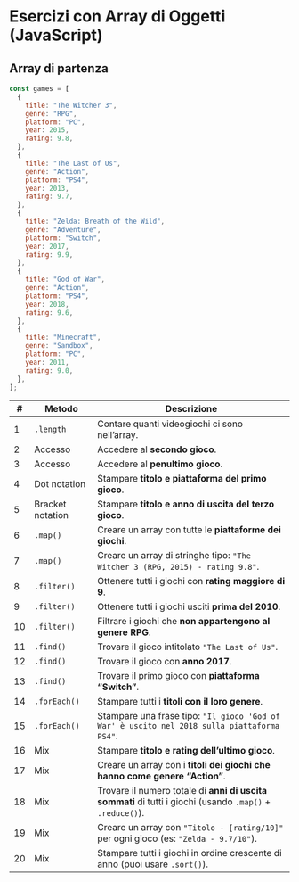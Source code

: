 # Esercizi con Array di Oggetti (JavaScript)

## Array di partenza

```js
const games = [
  {
    title: "The Witcher 3",
    genre: "RPG",
    platform: "PC",
    year: 2015,
    rating: 9.8,
  },
  {
    title: "The Last of Us",
    genre: "Action",
    platform: "PS4",
    year: 2013,
    rating: 9.7,
  },
  {
    title: "Zelda: Breath of the Wild",
    genre: "Adventure",
    platform: "Switch",
    year: 2017,
    rating: 9.9,
  },
  {
    title: "God of War",
    genre: "Action",
    platform: "PS4",
    year: 2018,
    rating: 9.6,
  },
  {
    title: "Minecraft",
    genre: "Sandbox",
    platform: "PC",
    year: 2011,
    rating: 9.0,
  },
];
```

| #   | Metodo           | Descrizione                                                                                               |
| --- | ---------------- | --------------------------------------------------------------------------------------------------------- |
| 1   | `.length`        | Contare quanti videogiochi ci sono nell’array.                                                            |
| 2   | Accesso          | Accedere al **secondo gioco**.                                                                            |
| 3   | Accesso          | Accedere al **penultimo gioco**.                                                                          |
| 4   | Dot notation     | Stampare **titolo e piattaforma del primo gioco**.                                                        |
| 5   | Bracket notation | Stampare **titolo e anno di uscita del terzo gioco**.                                                     |
| 6   | `.map()`         | Creare un array con tutte le **piattaforme dei giochi**.                                                  |
| 7   | `.map()`         | Creare un array di stringhe tipo: `"The Witcher 3 (RPG, 2015) - rating 9.8"`.                             |
| 8   | `.filter()`      | Ottenere tutti i giochi con **rating maggiore di 9**.                                                     |
| 9   | `.filter()`      | Ottenere tutti i giochi usciti **prima del 2010**.                                                        |
| 10  | `.filter()`      | Filtrare i giochi che **non appartengono al genere RPG**.                                                 |
| 11  | `.find()`        | Trovare il gioco intitolato `"The Last of Us"`.                                                           |
| 12  | `.find()`        | Trovare il gioco con **anno 2017**.                                                                       |
| 13  | `.find()`        | Trovare il primo gioco con **piattaforma “Switch”**.                                                      |
| 14  | `.forEach()`     | Stampare tutti i **titoli con il loro genere**.                                                           |
| 15  | `.forEach()`     | Stampare una frase tipo: `"Il gioco 'God of War' è uscito nel 2018 sulla piattaforma PS4"`.               |
| 16  | Mix              | Stampare **titolo e rating dell’ultimo gioco**.                                                           |
| 17  | Mix              | Creare un array con i **titoli dei giochi che hanno come genere “Action”**.                               |
| 18  | Mix              | Trovare il numero totale di **anni di uscita sommati** di tutti i giochi (usando `.map()` + `.reduce()`). |
| 19  | Mix              | Creare un array con `"Titolo - [rating/10]"` per ogni gioco (es: `"Zelda - 9.7/10"`).                     |
| 20  | Mix              | Stampare tutti i giochi in ordine crescente di anno (puoi usare `.sort()`).                               |
